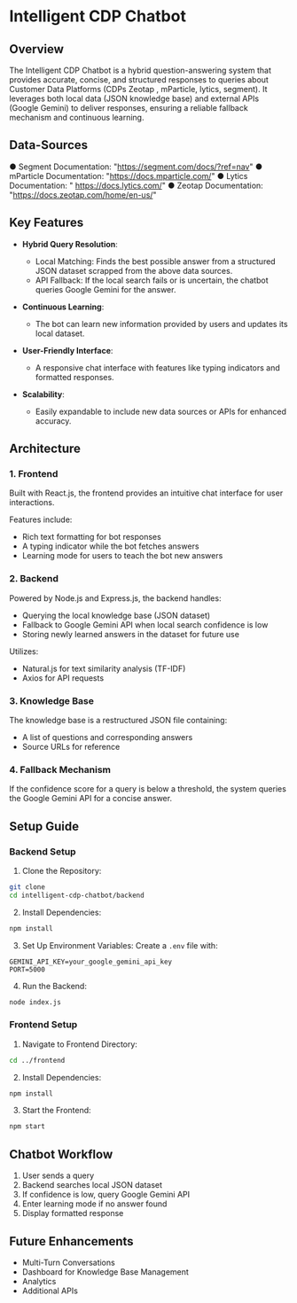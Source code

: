 # Intelligent CDP Chatbot

## Overview
The Intelligent CDP Chatbot is a hybrid question-answering system that provides accurate, concise, and structured responses to queries about Customer Data Platforms (CDPs Zeotap , mParticle, lytics, segment). It leverages both local data (JSON knowledge base) and external APIs (Google Gemini) to deliver responses, ensuring a reliable fallback mechanism and continuous learning.

## Data-Sources
● Segment Documentation: "https://segment.com/docs/?ref=nav"
● mParticle Documentation: "https://docs.mparticle.com/"
● Lytics Documentation: " https://docs.lytics.com/"
● Zeotap Documentation: "https://docs.zeotap.com/home/en-us/"
## Key Features
- **Hybrid Query Resolution**:
  - Local Matching: Finds the best possible answer from a structured JSON dataset scrapped from the above data sources.
  - API Fallback: If the local search fails or is uncertain, the chatbot queries Google Gemini for the answer.

- **Continuous Learning**:
  - The bot can learn new information provided by users and updates its local dataset.

- **User-Friendly Interface**:
  - A responsive chat interface with features like typing indicators and formatted responses.

- **Scalability**:
  - Easily expandable to include new data sources or APIs for enhanced accuracy.

## Architecture
### 1. Frontend
Built with React.js, the frontend provides an intuitive chat interface for user interactions.

Features include:
- Rich text formatting for bot responses
- A typing indicator while the bot fetches answers
- Learning mode for users to teach the bot new answers

### 2. Backend
Powered by Node.js and Express.js, the backend handles:
- Querying the local knowledge base (JSON dataset)
- Fallback to Google Gemini API when local search confidence is low
- Storing newly learned answers in the dataset for future use

Utilizes:
- Natural.js for text similarity analysis (TF-IDF)
- Axios for API requests

### 3. Knowledge Base
The knowledge base is a restructured JSON file containing:
- A list of questions and corresponding answers
- Source URLs for reference

### 4. Fallback Mechanism
If the confidence score for a query is below a threshold, the system queries the Google Gemini API for a concise answer.

## Setup Guide
### Backend Setup
1. Clone the Repository:
```bash
git clone 
cd intelligent-cdp-chatbot/backend
```

2. Install Dependencies:
```bash
npm install
```

3. Set Up Environment Variables:
Create a `.env` file with:
```env
GEMINI_API_KEY=your_google_gemini_api_key
PORT=5000
```

4. Run the Backend:
```bash
node index.js
```

### Frontend Setup
1. Navigate to Frontend Directory:
```bash
cd ../frontend
```

2. Install Dependencies:
```bash
npm install
```

3. Start the Frontend:
```bash
npm start
```

## Chatbot Workflow
1. User sends a query
2. Backend searches local JSON dataset
3. If confidence is low, query Google Gemini API
4. Enter learning mode if no answer found
5. Display formatted response

## Future Enhancements
- Multi-Turn Conversations
- Dashboard for Knowledge Base Management
- Analytics
- Additional APIs


